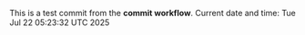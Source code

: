 This is a test commit from the **commit workflow**.
Current date and time: Tue Jul 22 05:23:32 UTC 2025
